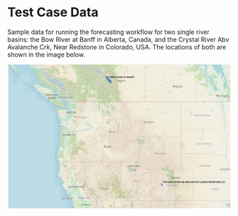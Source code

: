 # Test Case Data

Sample data for running the forecasting workflow for two single river basins: the Bow River at Banff in Alberta, Canada, and the Crystal River Abv Avalanche Crk, Near Redstone in Colorado, USA. The locations of both are shown in the image below.

<p align="center">
<img src="TestBasins.png" alt="Test basins" width="500"/>
</p>
